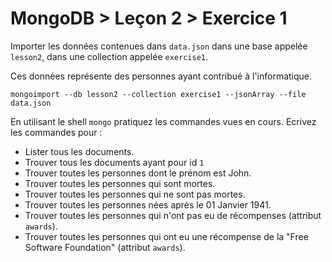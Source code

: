 # MongoDB > Leçon 2 > Exercice 1

Importer les données contenues dans `data.json` dans une base appelée `lesson2`, dans une collection appelée `exercise1`.

Ces données représente des personnes ayant contribué à l'informatique.

```
mongoimport --db lesson2 --collection exercise1 --jsonArray --file data.json
```

En utilisant le shell `mongo` pratiquez les commandes vues en cours.
Ecrivez les commandes pour :
- Lister tous les documents.
- Trouver tous les documents ayant pour id `1`
- Trouver toutes les personnes dont le prénom est John.
- Trouver toutes les personnes qui sont mortes.
- Trouver toutes les personnes qui ne sont pas mortes.
- Trouver toutes les personnes nées après le 01 Janvier 1941.
- Trouver toutes les personnes qui n'ont pas eu de récompenses (attribut `awards`).
- Trouver toutes les personnes qui ont eu une récompense de la "Free Software Foundation" (attribut `awards`).
